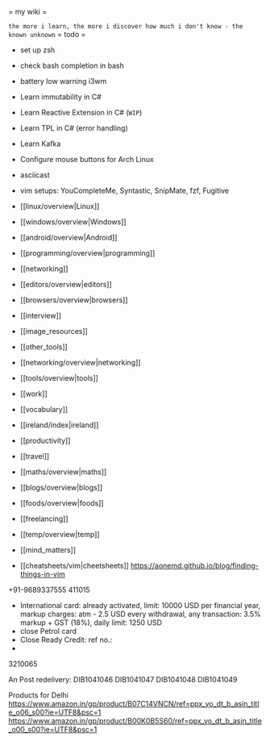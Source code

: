 = my wiki =

`the more i learn, the more i discover how much i don't know - the known unknown`
= todo =
* set up zsh
* check bash completion in bash
* battery low warning i3wm
* Learn immutability in C#
* Learn Reactive Extension in C# (`WIP`)
* Learn TPL in C# (error handling)
* Learn Kafka
* Configure mouse buttons for Arch Linux
* asciicast
* vim setups: YouCompleteMe, Syntastic, SnipMate, fzf, Fugitive

* [[linux/overview|Linux]]
* [[windows/overview|Windows]]
* [[android/overview|Android]]
* [[programming/overview|programming]]
* [[networking]]
* [[editors/overview|editors]]
* [[browsers/overview|browsers]]
* [[interview]]
* [[image_resources]]
* [[other_tools]]
* [[networking/overview|networking]]
* [[tools/overview|tools]]
* [[work]]
* [[vocabulary]]
* [[ireland/index|ireland]]
* [[productivity]]
* [[travel]]
* [[maths/overview|maths]]
* [[blogs/overview|blogs]]
* [[foods/overview|foods]]
* [[freelancing]]
* [[temp/overview|temp]]
* [[mind_matters]]
* [[cheatsheets/vim|cheetsheets]]
https://aonemd.github.io/blog/finding-things-in-vim

+91-9689337555
411015

- International card: already activated, limit: 10000 USD per financial year, markup charges: atm - 2.5 USD every withdrawal,
any transaction: 3.5% markup + GST (18%), daily limit: 1250 USD
- close Petrol card
- Close Ready Credit: ref no.:
-
3210065


An Post redelivery:
DIB1041046
DIB1041047
DIB1041048
DIB1041049







Products for Delhi
https://www.amazon.in/gp/product/B07C14VNCN/ref=ppx_yo_dt_b_asin_title_o06_s00?ie=UTF8&psc=1
https://www.amazon.in/gp/product/B00K0B5S60/ref=ppx_yo_dt_b_asin_title_o00_s00?ie=UTF8&psc=1
